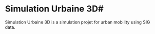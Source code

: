 # Simulation Urbaine 3D#

Simulation Urbaine 3D is a simulation projet for urban mobility using SIG data. 